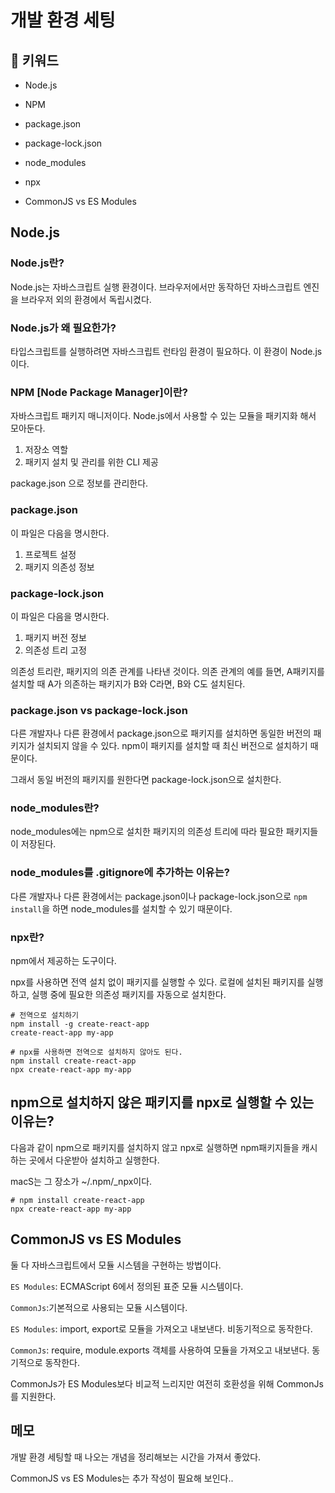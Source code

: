 # 개발 환경 세팅

## :whale2: 키워드

* Node.js
* NPM
* package.json
* package-lock.json  
* node_modules
* npx

* CommonJS vs ES Modules

## Node.js

### Node.js란?

Node.js는 자바스크립트 실행 환경이다.
브라우저에서만 동작하던 자바스크립트 엔진을 브라우저 외의 환경에서 독립시켰다.

### Node.js가 왜 필요한가?

타입스크립트를 실행하려면 자바스크립트 런타임 환경이 필요하다. 이 환경이 Node.js이다.

### NPM [Node Package Manager]이란?

자바스크립트 패키지 매니저이다. Node.js에서 사용할 수 있는 모듈을 패키지화 해서 모아둔다.

1. 저장소 역할
2. 패키지 설치 및 관리를 위한 CLI 제공

package.json 으로 정보를 관리한다.

### package.json

이 파일은 다음을 명시한다.

1. 프로젝트 설정
2. 패키지 의존성 정보

### package-lock.json

이 파일은 다음을 명시한다.

1. 패키지 버전 정보
2. 의존성 트리 고정

의존성 트리란, 패키지의 의존 관계를 나타낸 것이다. 의존 관계의 예를 들면, A패키지를 설치할 때 A가 의존하는 패키지가 B와 C라면, B와 C도 설치된다.

### package.json vs package-lock.json

다른 개발자나 다른 환경에서 package.json으로 패키지를 설치하면 동일한 버전의 패키지가 설치되지 않을 수 있다. npm이 패키지를 설치할 때 최신 버전으로 설치하기 때문이다.

그래서 동일 버전의 패키지를 원한다면 package-lock.json으로 설치한다.

### node_modules란?

node_modules에는 npm으로 설치한 패키지의 의존성 트리에 따라 필요한 패키지들이 저장된다.

### node_modules를 .gitignore에 추가하는 이유는?

다른 개발자나 다른 환경에서는 package.json이나 package-lock.json으로 `npm install`을 하면 node_modules를 설치할 수 있기 때문이다.

### npx란?

npm에서 제공하는 도구이다.

npx를 사용하면 전역 설치 없이 패키지를 실행할 수 있다. 로컬에 설치된 패키지를 실행하고, 실행 중에 필요한 의존성 패키지를 자동으로 설치한다.

```shell
# 전역으로 설치하기
npm install -g create-react-app
create-react-app my-app

# npx를 사용하면 전역으로 설치하지 않아도 된다.
npm install create-react-app
npx create-react-app my-app
```

## npm으로 설치하지 않은 패키지를 npx로 실행할 수 있는 이유는?

다음과 같이 npm으로 패키지를 설치하지 않고 npx로 실행하면 npm패키지들을 캐시하는 곳에서 다운받아 설치하고 실행한다.

macS는 그 장소가 ~/.npm/_npx이다.

```shell
# npm install create-react-app
npx create-react-app my-app
```

## CommonJS vs ES Modules

둘 다 자바스크립트에서 모듈 시스템을 구현하는 방법이다.

`ES Modules`: ECMAScript 6에서 정의된 표준 모듈 시스템이다.

`CommonJs`:기본적으로 사용되는 모듈 시스템이다.

`ES Modules`: import, export로 모듈을 가져오고 내보낸다. 비동기적으로 동작한다.

`CommonJs`: require, module.exports 객체를 사용하여 모듈을 가져오고 내보낸다. 동기적으로 동작한다.

CommonJs가 ES Modules보다 비교적 느리지만 여전히 호환성을 위해 CommonJs를 지원한다.

## 메모

개발 환경 세팅할 때 나오는 개념을 정리해보는 시간을 가져서 좋았다.

CommonJS vs ES Modules는 추가 작성이 필요해 보인다..